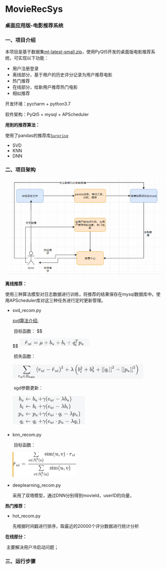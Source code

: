 # MovieRecSys
### **桌面应用版-电影推荐系统**

### 一、项目介绍

本项目是基于数据集[ml-latest-small.zip](http://files.grouplens.org/datasets/movielens/ml-latest-small.zip)，使用PyQt5开发的桌面版电影推荐系统，可实现以下功能：

- 用户注册登录
- 离线部分，基于用户的历史评分记录为用户推荐电影
- 热门推荐
- 在线部分，给新用户推荐热门电影
- 相似推荐



 开发环境：pycharm + python3.7

 软件架构：PyQt5 + mysql + APScheduler



**用到的推荐算法：**

使用了pandas的推荐库[`Surprise`](http://surpriselib.com/)

- SVD
- KNN
- DNN



### 二、项目架构

![电影推荐系统](https://github.com/foxlora/charts/blob/main/image-20201026202105641.png?raw=true)

**离线推荐：**

使用三种算法模型对日志数据进行训练，将推荐的结果保存在mysql数据库中。使用APScheduler库对这三种任务进行定时更新管理。

- svd_recom.py

  [svd算法介绍:](https://surprise.readthedocs.io/en/stable/matrix_factorization.html#matrix-factorization-based-algorithms)

  ​	目标函数：
  $$
  
  $$
  ![image-20201028223616887](README.assets\image-20201028223616887.png)

  

  ​	损失函数：

  ![image-20201028223439164](.\README.assets\image-20201028223439164.png)

  ​	sgd参数更新：

  ![image-20201028143250107](.\README.assets\image-20201028143250107.png)

- knn_recom.py

  ​	目标函数：
  
  ![image-20201028223659508](README.assets\image-20201028223659508.png)
  
- deeplearning_recom.py

  采用了双塔模型，通过DNN分别得到movieId，userID的向量，
  
  

**热门推荐：**

- hot_recom.py

  先根据时间戳进行排序，取最近的20000个评分数据进行统计分析



**在线部分：**

​	主要解决用户冷启动问题；





### 三、运行步骤



